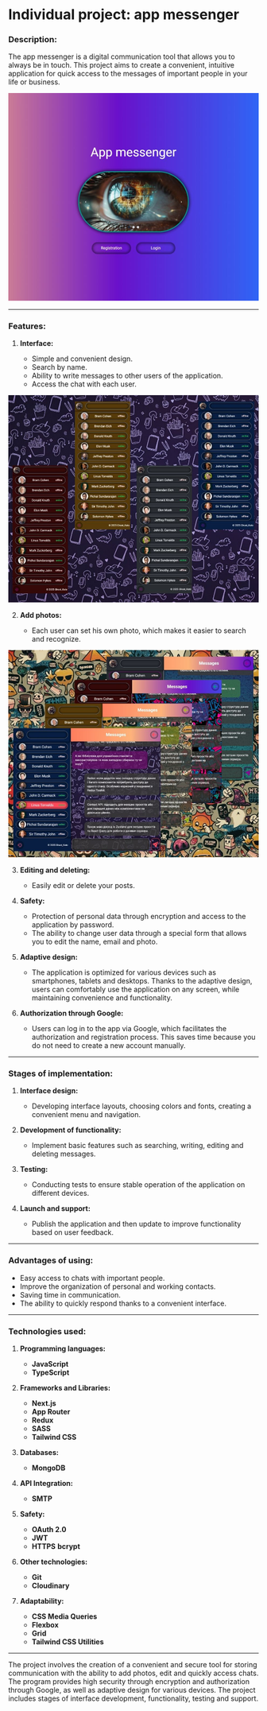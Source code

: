 # Individual project: app messenger

### Description:

The app messenger is a digital communication tool that allows you to always be in touch. This project aims to create a convenient, intuitive application for quick access to the messages of important people in your life or business.

![Home](/public/readme/home.jpg)

---

### Features:

1. **Interface:**

   - Simple and convenient design.
   - Search by name.
   - Ability to write messages to other users of the application.
   - Access the chat with each user.

![Sidebar](/public/readme/sidebar.jpg)

2. **Add photos:**

   - Each user can set his own photo, which makes it easier to search and recognize.

![Message](/public/readme/message.jpg)

3. **Editing and deleting:**

   - Easily edit or delete your posts.

4. **Safety:**

   - Protection of personal data through encryption and access to the application by password.
   - The ability to change user data through a special form that allows you to edit the name, email and photo.

5. **Adaptive design:**

   - The application is optimized for various devices such as smartphones, tablets and desktops. Thanks to the adaptive design, users can comfortably use the application on any screen, while maintaining convenience and functionality.

6. **Authorization through Google:**

   - Users can log in to the app via Google, which facilitates the authorization and registration process. This saves time because you do not need to create a new account manually.

---

### Stages of implementation:

1. **Interface design:**

   - Developing interface layouts, choosing colors and fonts, creating a convenient menu and navigation.

2. **Development of functionality:**

   - Implement basic features such as searching, writing, editing and deleting messages.

3. **Testing:**

   - Conducting tests to ensure stable operation of the application on different devices.

4. **Launch and support:**

   - Publish the application and then update to improve functionality based on user feedback.

---

### Advantages of using:

- Easy access to chats with important people.
- Improve the organization of personal and working contacts.
- Saving time in communication.
- The ability to quickly respond thanks to a convenient interface.

---

### Technologies used:

1. **Programming languages:**

   - **JavaScript**
   - **TypeScript**  

2. **Frameworks and Libraries:**
   - **Next.js**
   - **App Router**
   - **Redux**
   - **SASS**
   - **Tailwind CSS**
  
3. **Databases:**

   - **MongoDB**

4. **API Integration:**

   - **SMTP**

5. **Safety:**

   - **OAuth 2.0**
   - **JWT**
   - **HTTPS**
     **bcrypt**

6. **Other technologies:**

   - **Git**
   - **Cloudinary**

7. **Adaptability:**
   - **CSS Media Queries**
   - **Flexbox**
   - **Grid**
   - **Tailwind CSS Utilities**

---

The project involves the creation of a convenient and secure tool for storing communication with the ability to add photos, edit and quickly access chats. The program provides high security through encryption and authorization through Google, as well as adaptive design for various devices. The project includes stages of interface development, functionality, testing and support.
